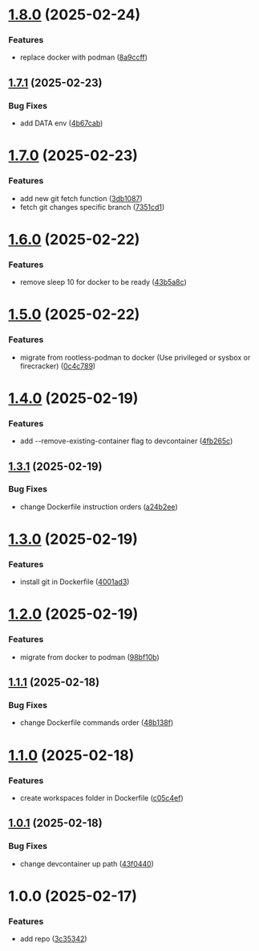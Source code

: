# [1.8.0](https://github.com/ckoliber/envcontainer/compare/1.7.1...1.8.0) (2025-02-24)


### Features

* replace docker with podman ([8a9ccff](https://github.com/ckoliber/envcontainer/commit/8a9ccffe31c4ec163ad7931729f0826bc23a3ddd))

## [1.7.1](https://github.com/ckoliber/envcontainer/compare/1.7.0...1.7.1) (2025-02-23)


### Bug Fixes

* add DATA env ([4b67cab](https://github.com/ckoliber/envcontainer/commit/4b67cabf91c47a80ebd5c4b1565f4860cee254fa))

# [1.7.0](https://github.com/ckoliber/envcontainer/compare/1.6.0...1.7.0) (2025-02-23)


### Features

* add new git fetch function ([3db1087](https://github.com/ckoliber/envcontainer/commit/3db1087cc29c2b918da53b26f1138dcf4d8a919a))
* fetch git changes specific branch ([7351cd1](https://github.com/ckoliber/envcontainer/commit/7351cd147fbba3ec354c8180df352ebaf5da34fa))

# [1.6.0](https://github.com/ckoliber/envcontainer/compare/1.5.0...1.6.0) (2025-02-22)


### Features

* remove sleep 10 for docker to be ready ([43b5a8c](https://github.com/ckoliber/envcontainer/commit/43b5a8cd458df2011c1ac0f4a4ad7b32571461ad))

# [1.5.0](https://github.com/ckoliber/envcontainer/compare/1.4.0...1.5.0) (2025-02-22)


### Features

* migrate from rootless-podman to docker (Use privileged or sysbox or firecracker) ([0c4c789](https://github.com/ckoliber/envcontainer/commit/0c4c789e3ef2b860439a07f6676e6f1c98f3787a))

# [1.4.0](https://github.com/ckoliber/envcontainer/compare/1.3.1...1.4.0) (2025-02-19)


### Features

* add --remove-existing-container flag to devcontainer ([4fb265c](https://github.com/ckoliber/envcontainer/commit/4fb265c99def5407c9e31e16f1291bca7f96790a))

## [1.3.1](https://github.com/ckoliber/envcontainer/compare/1.3.0...1.3.1) (2025-02-19)


### Bug Fixes

* change Dockerfile instruction orders ([a24b2ee](https://github.com/ckoliber/envcontainer/commit/a24b2ee96850d871e1a4230be61ae85af5baf864))

# [1.3.0](https://github.com/ckoliber/envcontainer/compare/1.2.0...1.3.0) (2025-02-19)


### Features

* install git in Dockerfile ([4001ad3](https://github.com/ckoliber/envcontainer/commit/4001ad319f92d35cf06937f0edfc812c19cbbdb3))

# [1.2.0](https://github.com/ckoliber/envcontainer/compare/1.1.1...1.2.0) (2025-02-19)


### Features

* migrate from docker to podman ([98bf10b](https://github.com/ckoliber/envcontainer/commit/98bf10b9535a4a016a39d650a3137fc555c3a3bf))

## [1.1.1](https://github.com/ckoliber/envcontainer/compare/1.1.0...1.1.1) (2025-02-18)


### Bug Fixes

* change Dockerfile commands order ([48b138f](https://github.com/ckoliber/envcontainer/commit/48b138fd090ca738beff3b17e1b6de7efae6ea80))

# [1.1.0](https://github.com/ckoliber/envcontainer/compare/1.0.1...1.1.0) (2025-02-18)


### Features

* create workspaces folder in Dockerfile ([c05c4ef](https://github.com/ckoliber/envcontainer/commit/c05c4ef69d349f6b9d74928a612897f4a94a9f7c))

## [1.0.1](https://github.com/ckoliber/envcontainer/compare/1.0.0...1.0.1) (2025-02-18)


### Bug Fixes

* change devcontainer up path ([43f0440](https://github.com/ckoliber/envcontainer/commit/43f0440d424682a025843c6c08d538fb232f7778))

# 1.0.0 (2025-02-17)


### Features

* add repo ([3c35342](https://github.com/ckoliber/envcontainer/commit/3c353422c86c7d3d749d604d335cc692afd88b02))
